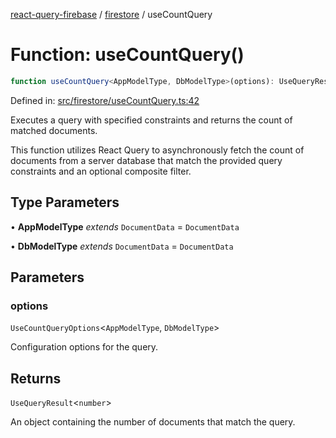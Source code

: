 [react-query-firebase](../../modules.md) / [firestore](../index.md) / useCountQuery

# Function: useCountQuery()

```ts
function useCountQuery<AppModelType, DbModelType>(options): UseQueryResult<number>
```

Defined in: [src/firestore/useCountQuery.ts:42](https://github.com/vpishuk/react-query-firebase/blob/1065ddd51f4c3a46c2f6510c1cc51259a3705cc2/src/firestore/useCountQuery.ts#L42)

Executes a query with specified constraints and returns the count of matched documents.

This function utilizes React Query to asynchronously fetch the count of documents from a server database
that match the provided query constraints and an optional composite filter.

## Type Parameters

• **AppModelType** *extends* `DocumentData` = `DocumentData`

• **DbModelType** *extends* `DocumentData` = `DocumentData`

## Parameters

### options

`UseCountQueryOptions`\<`AppModelType`, `DbModelType`\>

Configuration options for the query.

## Returns

`UseQueryResult`\<`number`\>

An object containing the number of documents that match the query.
